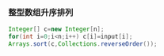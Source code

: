 ### 整型数组升序排列

```java
Integer[] c=new Integer[n];
for(int i=0;i<n;i++) c[i]=input[i];
Arrays.sort(c,Collections.reverseOrder());
```

